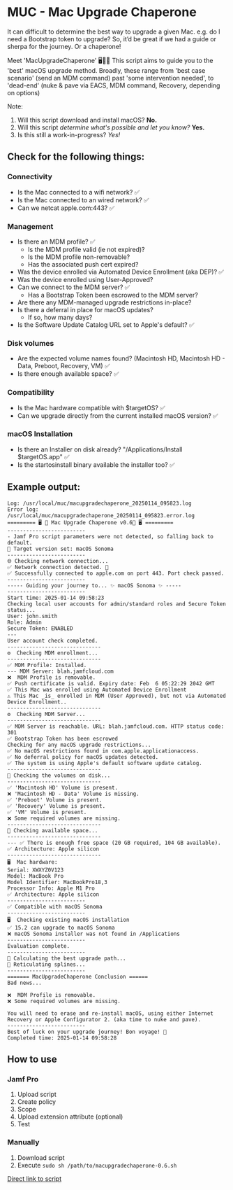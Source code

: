 # MUC - Mac Upgrade Chaperone

It can difficult to determine the best way to upgrade a given Mac. e.g. do I need a Bootstrap token to upgrade? 
So, it’d be great if we had a guide or sherpa for the journey. Or a chaperone!

Meet 'MacUpgradeChaperone' 🖥️🤵‍♂️ 
This script aims to guide you to the 'best' macOS upgrade method. 
Broadly, these range from 'best case scenario' (send an MDM command) past 'some intervention needed', to 'dead-end' (nuke & pave via EACS, MDM command, Recovery, depending on options)

Note:
1. Will this script download and install macOS? **No.**
2. Will this script *determine what's possible and let you know?* **Yes.**
3. Is this still a work-in-progress? *Yes!*






## Check for the following things: 

### Connectivity
* Is the Mac connected to a wifi network? ✅
* Is the Mac connected to an wired network? ✅
* Can we netcat apple.com:443? ✅

### Management 
* Is there an MDM profile? ✅
  * Is the MDM profile valid (ie not expired)?
  * Is the MDM profile non-removable?
  * Has the associated push cert expired? 
* Was the device enrolled via Automated Device Enrollment (aka DEP)? ✅
* Was the device enrolled using User-Approved?
* Can we connect to the MDM server? ✅
  * Has a Bootstrap Token been escrowed to the MDM server? 
* Are there any MDM-managed upgrade restrictions in-place? 
* Is there a deferral in place for macOS updates?
  * If so, how many days?
* Is the Software Update Catalog URL set to Apple's default? ✅
 
### Disk volumes
* Are the expected volume names found? (Macintosh HD, Macintosh HD - Data, Preboot, Recovery, VM) ✅
* Is there enough available space? ✅
 
### Compatibility
* Is the Mac hardware compatible with $targetOS? ✅
* Can we upgrade directly from the current installed macOS version? ✅
 
### macOS Installation
* Is there an Installer on disk already? "/Applications/Install $targetOS.app" ✅
* Is the startosinstall binary available the installer too? ✅
 
## Example output: 
```
Log: /usr/local/muc/macupgradechaperone_20250114_095823.log
Error log: /usr/local/muc/macupgradechaperone_20250114_095823.error.log
========= 🖥️ 🤵 Mac Upgrade Chaperone v0.6🤵 🖥️ =========
-------------------------
- Jamf Pro script parameters were not detected, so falling back to default.
🎯 Target version set: macOS Sonoma
-------------------------
🌐 Checking network connection...
✅ Network connection detected. 🎉
✅ Successfully connected to apple.com on port 443. Port check passed.
-------------------------
----- Guiding your journey to... ✨ macOS Sonoma ✨ -----
-------------------------
Start time: 2025-01-14 09:58:23
Checking local user accounts for admin/standard roles and Secure Token status...
User: john.smith
Role: Admin
Secure Token: ENABLED
---
User account check completed.
------------------------------
⚙️  Checking MDM enrollment...
------------------------------
✅ MDM Profile: Installed.
--- MDM Server: blah.jamfcloud.com
❌  MDM Profile is removable.
✅ Push certificate is valid. Expiry date: Feb  6 05:22:29 2042 GMT
✅ This Mac was enrolled using Automated Device Enrollment
⚠️ This Mac _is_ enrolled in MDM (User Approved), but not via Automated Device Enrollment..
------------------------------
⚙️  Checking MDM Server...
------------------------------
✅ MDM Server is reachable. URL: blah.jamfcloud.com. HTTP status code: 301
✅ Bootstrap Token has been escrowed
Checking for any macOS upgrade restrictions...
✅ No macOS restrictions found in com.apple.applicationaccess.
✅ No deferral policy for macOS updates detected.
✅ The system is using Apple's default software update catalog.
------------------------------
🧐 Checking the volumes on disk...
------------------------------
✅ 'Macintosh HD' Volume is present.
❌ 'Macintosh HD - Data' Volume is missing.
✅ 'Preboot' Volume is present.
✅ 'Recovery' Volume is present.
✅ 'VM' Volume is present.
❌ Some required volumes are missing.
------------------------------
📏 Checking available space...
------------------------------
--- ✅ There is enough free space (20 GB required, 104 GB available).
✅ Architecture: Apple silicon
------------------------------
🖥  Mac hardware:
Serial: XWXYZ0V123
Model: MacBook Pro
Model Identifier: MacBookPro18,3
Processor Info: Apple M1 Pro
✅ Architecture: Apple silicon
-------------------------
✅ Compatible with macOS Sonoma
-------------------------
🖥  Checking existing macOS installation
✅ 15.2 can upgrade to macOS Sonoma
❌ macOS Sonoma installer was not found in /Applications
-------------------------
Evaluation complete.
-------------------------
🧮 Calculating the best upgrade path...
🌲 Reticulating splines...
-------------------------
======= MacUpgradeChaperone Conclusion ======
Bad news...

❌  MDM Profile is removable.
❌ Some required volumes are missing.

You will need to erase and re-install macOS, using either Internet Recovery or Apple Configurator 2. (aka time to nuke and pave).
-------------------------
Best of luck on your upgrade journey! Bon voyage! 👋
Completed time: 2025-01-14 09:58:28
```


## How to use
### Jamf Pro
1. Upload script
2. Create policy
3. Scope
4. Upload extension attribute (optional) 
5. Test

### Manually
1. Download script
2. Execute `sudo sh /path/to/macupgradechaperone-0.6.sh`

[Direct link to script](https://github.com/stumcd/muc/blob/92c9c35fbac19e1376353805e50b8404f70e0932/macupgradechaperone-0.6.sh)
